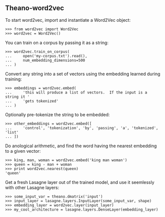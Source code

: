 Theano-word2vec
---------------

To start word2vec, import and instantiate a Word2Vec object:

    >>> from word2vec import Word2Vec
    >>> word2vec = Word2Vec()

You can train on a corpus by passing it as a string:

    >>> word2vec.train_on_corpus(
    ...     open('my-corpus.txt').read(),
    ...     num_embedding_dimensions=500
    ... )

Convert any string into a set of vectors using the embedding learned 
during training:

    >>> embeddings = word2vec.embed(
    ...     'this will produce a list of vectors.  If the input is a string it '
    ...     'gets tokenized'
    ... ) 

Optionally pre-tokenize the string to be embedded:

    >>> other_embeddings = word2vec.embed([
    ...     'control', 'tokenization', 'by', 'passing', 'a', 'tokenized', 'list' 
    ... ])

Do anological arithmetic, and find the word having the nearest embedding
to a given vector:

    >>> king, man, woman = word2vec.embed('king man woman') 
    >>> queen = king - man + woman
    >>> print word2vec.nearest(queen)
    'queen'

Get a fresh Lasagne layer out of the trained model, and use it seemlessly with other Lasagne layers:

    >>> some_input_var = theano.dmatrix('input')
    >>> input_layer = lasagne.layers.InputLayer(some_input_var, shape)
    >>> embedding_layer = word2vec.layer(input_layer)
    >>> my_cool_architecture = lasagne.layers.DenseLayer(embedding_layer)


